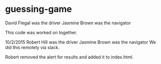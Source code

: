 # guessing-game

David Flegal was the driver
Jasmine Brown was the navigator

This code was worked on together.

10/2/2015
Robert Hill was the driver
Jasmine Brown was the navigator
We did this remotely via slack.

Robert removed the alert for results and added it to index.html.
